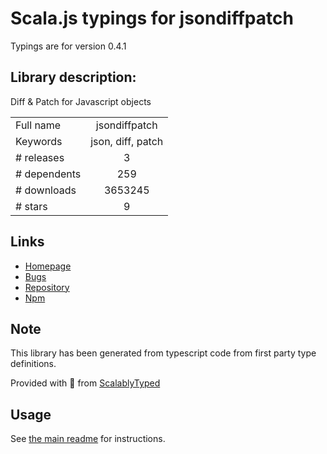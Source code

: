 
# Scala.js typings for jsondiffpatch

Typings are for version 0.4.1

## Library description:
Diff & Patch for Javascript objects

|                    |                 |
| ------------------ | :-------------: |
| Full name          | jsondiffpatch |
| Keywords           | json, diff, patch |
| # releases         | 3 |
| # dependents       | 259 |
| # downloads        | 3653245 |
| # stars            | 9 |

## Links
- [Homepage](https://github.com/benjamine/jsondiffpatch)
- [Bugs](https://github.com/benjamine/jsondiffpatch/issues)
- [Repository](https://github.com/benjamine/jsondiffpatch)
- [Npm](https://www.npmjs.com/package/jsondiffpatch)
    


## Note
This library has been generated from typescript code from first party type definitions.

Provided with :purple_heart: from [ScalablyTyped](https://github.com/oyvindberg/ScalablyTyped)

## Usage
See [the main readme](../../readme.md) for instructions.


